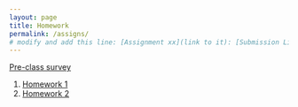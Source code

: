 ```yaml
---
layout: page
title: Homework
permalink: /assigns/
# modify and add this line: [Assignment xx](link to it): [Submission Link](link)
---
```

[Pre-class survey](https://forms.office.com/Pages/ResponsePage.aspx?id=TsVyyzFKnk2xSh6jbfrJTEqzfSiuTVtPvyRRNbRF_HxURDhPQUFWOFQ4MUxTOUw3WkhMN1VYOEZYVi4u)

1. [Homework 1](/homework/hw1.md)
2. [Homework 2](/homework/hw2.md)

<!--
3. [Homework 3](/homework/hw3.md)
4. [Project Proposals](/homework/projectproposal.md)
5. [Homework 4](/homework/hw4.md) 
6. [Homework 5](/homework/hw5.md)

-->

